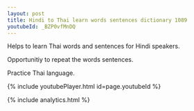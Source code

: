 ```yaml
---
layout: post
title: Hindi to Thai learn words sentences dictionary 1089 
youtubeId: _BZP0vfMnDQ
---
```

 
 
Helps to learn Thai words and sentences for Hindi speakers.

Opportunitiy to repeat the words sentences. 

Practice Thai language. 
 
{% include youtubePlayer.html id=page.youtubeId %}
 
 
{% include analytics.html %}
